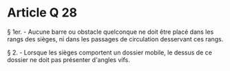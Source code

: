 # Article Q 28

§ 1er. - Aucune barre ou obstacle quelconque ne doit être placé dans les rangs des sièges, ni dans les passages de circulation desservant ces rangs.

§ 2. - Lorsque les sièges comportent un dossier mobile, le dessus de ce dossier ne doit pas présenter d'angles vifs.

